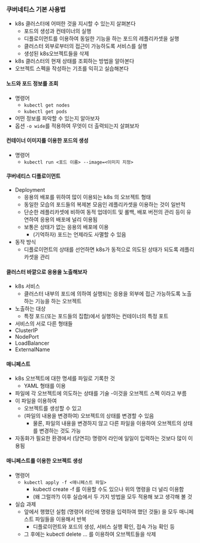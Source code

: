 ### 쿠버네티스 기본 사용법
- k8s 클러스터에 어떠한 것을 지시할 수 있는지 살펴본다
    - 포드의 생성과 컨테이너의 실행
    - 디플로이먼트를 이용하여 동일한 기능을 하는 포드의 레플리카셋을 실행
    - 클러스터 외부로부터의 접근이 가능하도록 서비스를 실행
    - 생성된 k8s오브젝트들을 삭제
- k8s 클러스터의 현재 상태를 조회하는 방법을 알아본다
- 오브젝트 스펙을 작성하는 기초를 익히고 실습해본다

#### 노드와 포드 정보를 조회
- 명령어
    - `kubectl get nodes`
    - `kubectl get pods`
- 어떤 정보를 파악할 수 있는지 알아보자
- 옵션 `-o wide`를 적용하여 무엇이 더 출력되는지 살펴보자

#### 컨테이너 이미지를 이용한 포드의 생성
- 명령어
    - `kubectl run <포드 이름> --image=<이미지 지정>`

#### 쿠버네티스 디플로이먼트
- Deployment
    - 응용의 배포를 위하여 많이 이용되는 k8s 의 오브젝트 형태
    - 동일한 모습의 포드들의 복제본 모음인 레플리카셋을 이용하는 것이 일반적
    - 단순한 레플리카셋에 비하여 동적 업데이트 및 롤백, 배포 버전의 관리 등이 유연하여 응용의 배포에 널리 이용됨
    - 보통은 상태가 없는 응용의 배포에 이용
        - (기억하자) 포드는 언제라도 사멸할 수 있음
- 동작 방식
    - 디플로이먼트의 상태를 선언하면 k8s가 동적으로 의도된 상태가 되도록 레플리카셋을 관리

#### 클러스터 바깥으로 응용을 노출해보자
- k8s 서비스
    - 클러스터 내부의 포드에 의하여 실행되는 응용을 외부에 접근 가능하도록 노출하는 기능을 하는 오브젝트
- 노출하는 대상
    - 특정 포드(또는 포드들의 집합)에서 실행하는 컨테이너의 특정 포트
- 서비스의 서로 다른 형태들
- ClusterIP
- NodePort
- LoadBalancer
- ExternalName

#### 매니페스트
- k8s 오브젝트에 대한 명세를 파일로 기록한 것
    - YAML 형태를 이용
- 파일에 각 오브젝트에 의도하는 상태를 기술
    -이것을 오브젝트 스펙 이라고 부름
- 이 파일을 이용하여
    - 오브젝트를 생성할 수 있고
    - (파일의 내용을 변경하여) 오브젝트의 상태를 변경할 수 있음
        - 물론, 파일의 내용을 변경하지 않고 다른 파일을 이용하여 오브젝트의 상태를 변경하는 것도 가능
- 자동화가 필요한 환경에서 (당연히) 명령어 라인에 일일이 입력하는 것보다 많이 이용됨

#### 매니페스트를 이용한 오브젝트 생성
- 명령어
    - `kubectl apply -f <매니페스트 파일>`
        - kubectl create -f 를 이용할 수도 있으나 위의 명령을 더 널리 이용함
        - (왜 그럴까?) 이후 실습에서 두 가지 방법을 모두 적용해 보고 생각해 볼 것
- 실습 과제
    - 앞에서 행했던 실험 (명령어 라인에 명령을 입력하여 했던 것들) 을 모두 매니페스트 파일들을 이용해서 반복
        - 디플로이먼트와 포드의 생성, 서비스 실행 확인, 접속 가능 확인 등
    - 그 후에는 kubectl delete ... 를 이용하여 오브젝트들을 삭제